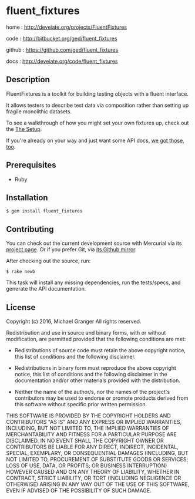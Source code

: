 # fluent_fixtures

home
: http://deveiate.org/projects/FluentFixtures

code
: http://bitbucket.org/ged/fluent_fixtures

github
: https://github.com/ged/fluent_fixtures

docs
: http://deveiate.org/code/fluent_fixtures


## Description

FluentFixtures is a toolkit for building testing objects with a fluent interface.

It allows testers to describe test data via composition rather than setting up fragile monolithic datasets.

To see a walkthrough of how you might set your own fixtures up, check out the [The Setup](TheSetup_md.html).

If you're already on your way and just want some API docs, [we got those, too](FluentFixtures.html).

## Prerequisites

* Ruby


## Installation

    $ gem install fluent_fixtures


## Contributing

You can check out the current development source with Mercurial via its
[project page][bitbucket]. Or if you prefer Git, via [its Github
mirror][github].

After checking out the source, run:

    $ rake newb

This task will install any missing dependencies, run the tests/specs,
and generate the API documentation.


## License

Copyright (c) 2016, Michael Granger
All rights reserved.

Redistribution and use in source and binary forms, with or without
modification, are permitted provided that the following conditions are met:

* Redistributions of source code must retain the above copyright notice,
  this list of conditions and the following disclaimer.

* Redistributions in binary form must reproduce the above copyright notice,
  this list of conditions and the following disclaimer in the documentation
  and/or other materials provided with the distribution.

* Neither the name of the author/s, nor the names of the project's
  contributors may be used to endorse or promote products derived from this
  software without specific prior written permission.

THIS SOFTWARE IS PROVIDED BY THE COPYRIGHT HOLDERS AND CONTRIBUTORS "AS IS"
AND ANY EXPRESS OR IMPLIED WARRANTIES, INCLUDING, BUT NOT LIMITED TO, THE
IMPLIED WARRANTIES OF MERCHANTABILITY AND FITNESS FOR A PARTICULAR PURPOSE ARE
DISCLAIMED. IN NO EVENT SHALL THE COPYRIGHT OWNER OR CONTRIBUTORS BE LIABLE
FOR ANY DIRECT, INDIRECT, INCIDENTAL, SPECIAL, EXEMPLARY, OR CONSEQUENTIAL
DAMAGES (INCLUDING, BUT NOT LIMITED TO, PROCUREMENT OF SUBSTITUTE GOODS OR
SERVICES; LOSS OF USE, DATA, OR PROFITS; OR BUSINESS INTERRUPTION) HOWEVER
CAUSED AND ON ANY THEORY OF LIABILITY, WHETHER IN CONTRACT, STRICT LIABILITY,
OR TORT (INCLUDING NEGLIGENCE OR OTHERWISE) ARISING IN ANY WAY OUT OF THE USE
OF THIS SOFTWARE, EVEN IF ADVISED OF THE POSSIBILITY OF SUCH DAMAGE.


[bitbucket]: http://bitbucket.org/ged/fluent_fixtures
[github]: https://github.com/ged/fluent_fixtures

